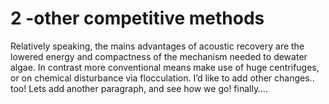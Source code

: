 # 2 -other competitive methods
Relatively speaking, the mains advantages of acoustic recovery are the lowered energy and compactness of the mechanism needed to dewater algae. In contrast more conventional means make use of huge centrifuges, or on chemical disturbance via flocculation. I’d like to add other changes.. too! 
Lets add another paragraph, and see how we go!
finally….